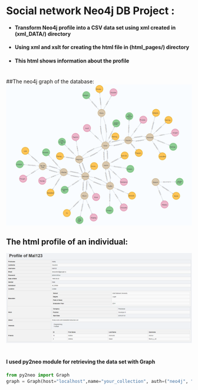 # Social network Neo4j DB Project :
* #### Transform Neo4j profile into a CSV data set using xml created in (xml_DATA/) directory 
* #### Using xml and xslt for creating the html file in (html_pages/) directory
* #### This html shows information about the profile
#

##The neo4j graph of the database:
![](DB_Noeud_Reseau.png)

## The html profile of an individual:
![](profile_html_example.png)

#
#### I used py2neo module for retrieving the data set with Graph
```python
from py2neo import Graph
graph = Graph(host="localhost",name="your_collection", auth=("neo4j", "your_password"))
```